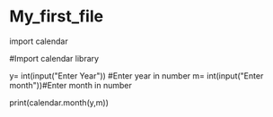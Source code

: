 # My_first_file

import calendar

#Import calendar library

y= int(input("Enter Year")) #Enter year in number
m= int(input("Enter month"))#Enter month in number

print(calendar.month(y,m))
